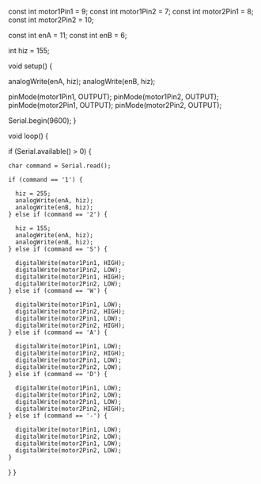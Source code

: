 
const int motor1Pin1 = 9;
const int motor1Pin2 = 7;
const int motor2Pin1 = 8;
const int motor2Pin2 = 10;

const int enA = 11;
const int enB = 6;

int hiz = 155;

void setup() {

  analogWrite(enA, hiz);
  analogWrite(enB, hiz);

  pinMode(motor1Pin1, OUTPUT);
  pinMode(motor1Pin2, OUTPUT);
  pinMode(motor2Pin1, OUTPUT);
  pinMode(motor2Pin2, OUTPUT);

  Serial.begin(9600);
}

void loop() {

  if (Serial.available() > 0) {

    char command = Serial.read();

    if (command == '1') {

      hiz = 255;
      analogWrite(enA, hiz);
      analogWrite(enB, hiz);
    } else if (command == '2') {

      hiz = 155;
      analogWrite(enA, hiz);
      analogWrite(enB, hiz);
    } else if (command == 'S') {

      digitalWrite(motor1Pin1, HIGH);
      digitalWrite(motor1Pin2, LOW);
      digitalWrite(motor2Pin1, HIGH);
      digitalWrite(motor2Pin2, LOW);
    } else if (command == 'W') {

      digitalWrite(motor1Pin1, LOW);
      digitalWrite(motor1Pin2, HIGH);
      digitalWrite(motor2Pin1, LOW);
      digitalWrite(motor2Pin2, HIGH);
    } else if (command == 'A') {

      digitalWrite(motor1Pin1, LOW);
      digitalWrite(motor1Pin2, HIGH);
      digitalWrite(motor2Pin1, LOW);
      digitalWrite(motor2Pin2, LOW);
    } else if (command == 'D') {

      digitalWrite(motor1Pin1, LOW);
      digitalWrite(motor1Pin2, LOW);
      digitalWrite(motor2Pin1, LOW);
      digitalWrite(motor2Pin2, HIGH);
    } else if (command == '-') {

      digitalWrite(motor1Pin1, LOW);
      digitalWrite(motor1Pin2, LOW);
      digitalWrite(motor2Pin1, LOW);
      digitalWrite(motor2Pin2, LOW);
    }
  }
}
